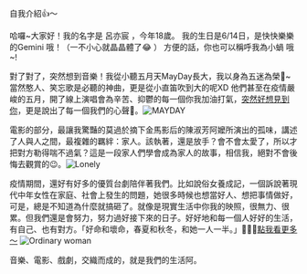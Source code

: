 自我介紹:+1:～

哈囉~大家好！我的名字是 呂亦宸 ，今年18歲。 我的生日是6/14日，是快快樂樂的Gemini 哦！（一不小心就晶晶體了:joy: ） 方便的話，你也可以稱呼我為小蝸 哦~!

對了對了，突然想到音樂！我從小聽五月天MayDay長大，我以身為五迷為榮:orange_heart:~ 當然憨人、笑忘歌是必聽的神曲，更是從小直笛吹到大的呢XD 他們甚至在疫情嚴峻的五月，開了線上演唱會為辛苦、抑鬱的每一個你我加油打氣，[突然好想見到你](https://www.google.com/url?sa=i&url=https%3A%2F%2Fwww.youtube.com%2Fwatch%3Fv%3DeIib9hh2UCE&psig=AOvVaw3IEsqNBs1lbSOuEsIPtZJH&ust=1633784381636000&source=images&cd=vfe&ved=0CAsQjRxqFwoTCOiv75_vuvMCFQAAAAAdAAAAABAo)，更是說出了每一個我們的心聲:hugs:。![MAYDAY](https://user-images.githubusercontent.com/90023869/136564831-9f9732c6-9efc-4953-ad72-ad793f84dfa8.PNG)


電影的部分，最讓我驚豔的莫過於摘下金馬影后的陳淑芳阿嬤所演出的孤味，講述了人與人之間，最複雜的羈絆：家人。該執著，還是放手？會不會太愛了，所以才把對方勒得喘不過氣？這是一段家人們學會成為家人的故事，相信我，絕對不會後悔去觀賞的:wink:。![Lonely](https://user-images.githubusercontent.com/90023869/136564524-8f28108a-f452-410f-a23f-385574488251.png)



疫情期間，還好有好多的優質台劇陪伴著我們。比如說俗女養成記，一個訴說著現代中年女性在家庭、社會上發生的問題，她很多時候也想當好人、想把事情做好，可是，總是不知道為什麼就搞砸了。就像是現實生活中你我的映照，很無力、很累。但我們還是會努力，努力過好接下來的日子。好好地和每一個人好好的生活，有自己、也有對方。「好命和壞命，春夏和秋冬，和她一人一半。」:people_holding_hands:[點我看更多～](https://www.beauty321.com/post/43779) ![Ordinary woman](https://user-images.githubusercontent.com/90023869/136564762-7a8c554b-ed6a-4234-9d9e-b29655e97c23.png)


音樂、電影、戲劇，交織而成的，就是我們的生活阿。

